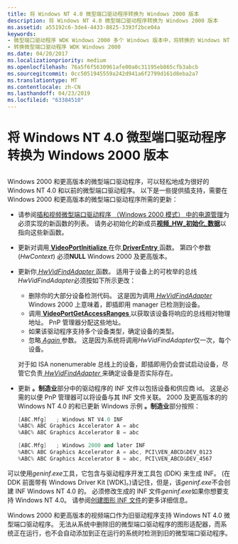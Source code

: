```yaml
---
title: 将 Windows NT 4.0 微型端口驱动程序转换为 Windows 2000 版本
description: 将 Windows NT 4.0 微型端口驱动程序转换为 Windows 2000 版本
ms.assetid: a55192c6-3de4-4433-8825-3393f2bce04a
keywords:
- 微型端口驱动程序 WDK Windows 2000 多个 Windows 版本中，将转换的 Windows NT 4.0 驱动程序
- 转换微型端口驱动程序 WDK Windows 2000
ms.date: 04/20/2017
ms.localizationpriority: medium
ms.openlocfilehash: 76a5f6f5630961afe00a0c31195eb865cfb3abcb
ms.sourcegitcommit: 0cc5051945559a242d941a6f2799d161d8eba2a7
ms.translationtype: MT
ms.contentlocale: zh-CN
ms.lasthandoff: 04/23/2019
ms.locfileid: "63384510"
---
```

# <a name="converting-a-windows-nt-40-miniport-driver-to-windows-2000"></a>将 Windows NT 4.0 微型端口驱动程序转换为 Windows 2000 版本


## <span id="ddk_converting_a_windows_nt_4_0_miniport_driver_to_windows_2000_gg"></span><span id="DDK_CONVERTING_A_WINDOWS_NT_4_0_MINIPORT_DRIVER_TO_WINDOWS_2000_GG"></span>


Windows 2000 和更高版本的微型端口驱动程序，可以轻松地成为很好的 Windows NT 4.0 和以前的微型端口驱动程序。 以下是一些提供插支持，需要在 Windows 2000 和更高版本的微型端口驱动程序所需的更新：

-   请参阅[插和视频微型端口驱动程序 （Windows 2000 模式） 中的电源管理](plug-and-play-and-power-management-in-video-miniport-drivers--windows-.md)为必须实现的新函数的列表。 请务必初始化的新成员[**视频\_HW\_初始化\_数据**](https://msdn.microsoft.com/library/windows/hardware/ff570505)以指向这些新函数。

-   更新对调用[ **VideoPortInitialize** ](https://msdn.microsoft.com/library/windows/hardware/ff570320)在你[ **DriverEntry** ](https://msdn.microsoft.com/library/windows/hardware/ff556159)函数。 第四个参数 (*HwContext*) 必须**NULL** Windows 2000 及更高版本。

-   更新你[ *HwVidFindAdapter* ](https://msdn.microsoft.com/library/windows/hardware/ff567332)函数。 适用于设备上的可枚举的总线*HwVidFindAdapter*必须按如下所示更改：

    -   删除你的大部分设备检测代码。 这是因为调用[ *HwVidFindAdapter* ](https://msdn.microsoft.com/library/windows/hardware/ff567332) Windows 2000 上意味着，即插即用 manager 已检测到设备。
    -   调用[ **VideoPortGetAccessRanges** ](https://msdn.microsoft.com/library/windows/hardware/ff570302)以获取该设备将响应的总线相对物理地址。 PnP 管理器分配这些地址。
    -   如果该驱动程序支持多个设备类型，确定设备的类型。
    -   忽略[ *Again* ](https://msdn.microsoft.com/library/windows/hardware/ff567332)参数。 这是因为系统将调用*HwVidFindAdapter*仅一次，每个设备。

    对于如 ISA nonenumerable 总线上的设备，即插即用仍会尝试启动设备，尽管它负责[ *HwVidFindAdapter* ](https://msdn.microsoft.com/library/windows/hardware/ff567332)来确定设备是否实际存在。

-   更新 **。制造业**部分中的驱动程序的 INF 文件以包括设备和供应商 id。 这是必需的以便 PnP 管理器可以将设备与其 INF 文件关联。 2000 及更高版本的的 Windows NT 4.0 的和已更新 Windows 示例 **。制造业**部分按照：

    ```cpp
    [ABC.Mfg]   ; Windows NT V4.0 INF
    %ABC% ABC Graphics Accelerator A = abc
    %ABC% ABC Graphics Accelerator B = abc

    [ABC.Mfg]   ; Windows 2000 and later INF
    %ABC% ABC Graphics Accelerator A = abc, PCI\VEN_ABCD&DEV_0123
    %ABC% ABC Graphics Accelerator B = abc, PCI\VEN_ABCD&DEV_4567
    ```

可以使用*geninf.exe*工具，它包含与驱动程序开发工具包 (DDK) 来生成 INF。 (在 DDK 前面带有 Windows Driver Kit \[WDK\]。)请记住，但是，该*geninf.exe*不会创建 INF Windows NT 4.0 的。 必须修改生成的 INF 文件*geninf.exe*如果你想要支持 Windows NT 4.0。 请参阅[创建图形 INF 文件](creating-graphics-inf-files.md)的更多详细信息。

Windows 2000 和更高版本的视频端口作为旧驱动程序支持 Windows NT 4.0 微型端口驱动程序。 无法从系统中删除旧的微型端口驱动程序的图形适配器，而系统正在运行，也不会自动添加到正在运行的系统时检测到旧的微型端口驱动程序。

 

 





